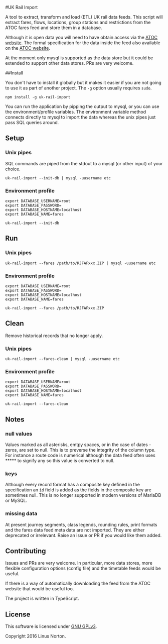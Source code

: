 #UK Rail Import

A tool to extract, transform and load (ETL) UK rail data feeds. This script will extract fares, flows, locations, group stations and restrictions from the ATOC fares feed and store them in a database.

Although it is open data you will need to have obtain access via the [ATOC website](http://data.atoc.org/fares-data). The formal specification for the data inside the feed also available on the [ATOC website](http://data.atoc.org/sites/all/themes/atoc/files/SP0035.pdf).

At the moment only mysql is supported as the data store but it could be extended to support other data stores. PRs are very welcome.

##Install

You don't have to install it globally but it makes it easier if you are not going to use it as part of another project. The `-g` option usually requires `sudo`.

```
npm install -g uk-rail-import
```

You can run the application by pipping the output to mysql, or you can use the environment/profile variables. The environment variable method connects directly to mysql to import the data whereas the unix pipes just pass SQL queries around.

## Setup

### Unix pipes

SQL commands are piped from the stdout to a mysql (or other input) of your choice.

```
uk-rail-import --init-db | mysql -uusername etc
```

### Environment profile

```
export DATABASE_USERNAME=root
export DATABASE_PASSWORD=
export DATABASE_HOSTNAME=localhost
export DATABASE_NAME=fares

uk-rail-import --init-db 
```

## Run
### Unix pipes

```
uk-rail-import --fares /path/to/RJFAFxxx.ZIP | mysql -uusername etc
```

### Environment profile
```
export DATABASE_USERNAME=root
export DATABASE_PASSWORD=
export DATABASE_HOSTNAME=localhost
export DATABASE_NAME=fares

uk-rail-import --fares /path/to/RJFAFxxx.ZIP
```
## Clean
Remove historical records that no longer apply.
### Unix pipes

```
uk-rail-import --fares-clean | mysql -uusername etc
```

### Environment profile
```
export DATABASE_USERNAME=root
export DATABASE_PASSWORD=
export DATABASE_HOSTNAME=localhost
export DATABASE_NAME=fares

uk-rail-import --fares-clean
```


## Notes
### null values

Values marked as all asterisks, emtpy spaces, or in the case of dates - zeros, are set to null. This is to preverse the integrity of the column type. For instance a route code is numerical although the data feed often uses ***** to signify any so this value is converted to null. 

### keys
Although every record format has a composite key defined in the specification an `id` field is added as the fields in the composite key are sometimes null. This is no longer supported in modern versions of MariaDB or MySQL.

### missing data
At present journey segments, class legends, rounding rules, print formats  and the fares data feed meta data are not imported. They are either deprecated or irrelevant. Raise an issue or PR if you would like them added.

## Contributing

Issues and PRs are very welcome. In particular, more data stores, more flexible configuration options (config file) and the timetable feeds would be useful. 

If there is a way of automatically downloading the feed from the ATOC website that would be useful too.

The project is written in TypeScript.

## License

This software is licensed under [GNU GPLv3](https://www.gnu.org/licenses/gpl-3.0.en.html).

Copyright 2016 Linus Norton.
